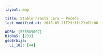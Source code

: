 ```yaml
---
layout: map

title: Stablo hrasta cera – Počeča
last_modified_at: 2018-05-21T23:31:21+02:00

WDPA: [555589007]
BioRaS: [233]
geoSrbija:
  L1_182: [44]
---
```


